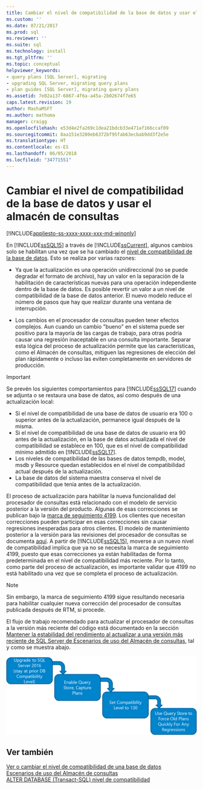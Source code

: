 ```yaml
---
title: Cambiar el nivel de compatibilidad de la base de datos y usar el almacén de consultas | Microsoft Docs
ms.custom: ''
ms.date: 07/21/2017
ms.prod: sql
ms.reviewer: ''
ms.suite: sql
ms.technology: install
ms.tgt_pltfrm: ''
ms.topic: conceptual
helpviewer_keywords:
- query plans [SQL Server], migrating
- upgrading SQL Server, migrating query plans
- plan guides [SQL Server], migrating query plans
ms.assetid: 7e02a137-6867-4f6a-a45a-2b02674f7e65
caps.latest.revision: 19
author: MashaMSFT
ms.author: mathoma
manager: craigg
ms.openlocfilehash: e53d4e2fa269c1dea21bdcb33e471af166ccaf09
ms.sourcegitcommit: 8aa151e3280eb6372bf95fab63ecbab9dd3f2e5e
ms.translationtype: HT
ms.contentlocale: es-ES
ms.lasthandoff: 06/05/2018
ms.locfileid: "34771551"
---
```

# <a name="change-the-database-compatibility-level-and-use-the-query-store"></a>Cambiar el nivel de compatibilidad de la base de datos y usar el almacén de consultas

[!INCLUDE[appliesto-ss-xxxx-xxxx-xxx-md-winonly](../../includes/appliesto-ss-xxxx-xxxx-xxx-md-winonly.md)]

En [!INCLUDE[ssSQL15](../../includes/sssql15-md.md)] a través de [!INCLUDE[ssCurrent](../../includes/sscurrent-md.md)], algunos cambios solo se habilitan una vez que se ha cambiado el [nivel de compatibilidad de la base de datos](../../t-sql/statements/alter-database-transact-sql-compatibility-level.md). Esto se realiza por varias razones:  
  
- Ya que la actualización es una operación unidireccional (no se puede degradar el formato de archivo), hay un valor en la separación de la habilitación de características nuevas para una operación independiente dentro de la base de datos. Es posible revertir un valor a un nivel de compatibilidad de la base de datos anterior.  El nuevo modelo reduce el número de pasos que hay que realizar durante una ventana de interrupción.  
  
- Los cambios en el procesador de consultas pueden tener efectos complejos. Aun cuando un cambio "bueno" en el sistema puede ser positivo para la mayoría de las cargas de trabajo, para otras podría causar una regresión inaceptable en una consulta importante. Separar esta lógica del proceso de actualización permite que las características, como el Almacén de consultas, mitiguen las regresiones de elección del plan rápidamente o incluso las eviten completamente en servidores de producción.  
  
> [!IMPORTANT]  
> Se prevén los siguientes comportamientos para [!INCLUDE[ssSQL17](../../includes/sssql17-md.md)] cuando se adjunta o se restaura una base de datos, así como después de una actualización local:
> - Si el nivel de compatibilidad de una base de datos de usuario era 100 o superior antes de la actualización, permanece igual después de la misma.    
> - Si el nivel de compatibilidad de una base de datos de usuario era 90 antes de la actualización, en la base de datos actualizada el nivel de compatibilidad se establece en 100, que es el nivel de compatibilidad mínimo admitido en [!INCLUDE[ssSQL17](../../includes/sssql17-md.md)].    
> - Los niveles de compatibilidad de las bases de datos tempdb, model, msdb y Resource quedan establecidos en el nivel de compatibilidad actual después de la actualización.   
> - La base de datos del sistema maestra conserva el nivel de compatibilidad que tenía antes de la actualización.    
  
El proceso de actualización para habilitar la nueva funcionalidad del procesador de consultas está relacionado con el modelo de servicio posterior a la versión del producto.  Algunas de esas correcciones se publican bajo la [marca de seguimiento 4199](../../t-sql/database-console-commands/dbcc-traceon-trace-flags-transact-sql.md#4199).  Los clientes que necesitan correcciones pueden participar en esas correcciones sin causar regresiones inesperadas para otros clientes. El modelo de mantenimiento posterior a la versión para las revisiones del procesador de consultas se documenta [aquí](http://support.microsoft.com/kb/974006). A partir de [!INCLUDE[ssSQL15](../../includes/sssql15-md.md)], moverse a un nuevo nivel de compatibilidad implica que ya no se necesita la marca de seguimiento 4199, puesto que esas correcciones ya están habilitadas de forma predeterminada en el nivel de compatibilidad más reciente. Por lo tanto, como parte del proceso de actualización, es importante validar que 4199 no está habilitado una vez que se completa el proceso de actualización.  

> [!NOTE]
> Sin embargo, la marca de seguimiento 4199 sigue resultando necesaria para habilitar cualquier nueva corrección del procesador de consultas publicada después de RTM, si procede.
  
El flujo de trabajo recomendado para actualizar el procesador de consultas a la versión más reciente del código está documentado en la sección [Mantener la estabilidad del rendimiento al actualizar a una versión más reciente de SQL Server de Escenarios de uso del Almacén de consultas](../../relational-databases/performance/query-store-usage-scenarios.md#CEUpgrade), tal y como se muestra abajo.  
  
![consultaDeAlmacénDeUso5](../../relational-databases/performance/media/query-store-usage-5.png "consultaDeAlmacénDeUso5") 
 
## <a name="see-also"></a>Ver también  
[Ver o cambiar el nivel de compatibilidad de una base de datos](../../relational-databases/databases/view-or-change-the-compatibility-level-of-a-database.md)     
[Escenarios de uso del Almacén de consultas](../../relational-databases/performance/query-store-usage-scenarios.md)     
[ALTER DATABASE &#40;Transact-SQL&#41; nivel de compatibilidad](../../t-sql/statements/alter-database-transact-sql-compatibility-level.md)
    
  
